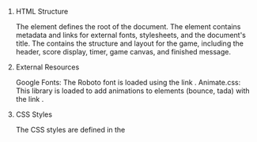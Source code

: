 1. HTML Structure

    The <html> element defines the root of the document.
    The <head> element contains metadata and links for external fonts, stylesheets, and the document's title.
    The <body> contains the structure and layout for the game, including the header, score display, timer, game canvas, and finished message.

2. External Resources

    Google Fonts: The Roboto font is loaded using the link <link href="https://fonts.googleapis.com/css?family=Roboto" rel="stylesheet">.
    Animate.css: This library is loaded to add animations to elements (bounce, tada) with the link <link rel="stylesheet" href="https://cdn.jsdelivr.net/npm/animate.css@3.5.2/animate.min.css">.

3. CSS Styles

    The CSS styles are defined in the <style> section to control the visual layout of the page.
    body styles:
        A linear gradient background is set to shift from dark gray to light blue (linear-gradient(0deg, rgba(52, 52, 50, 1) 0%, rgba(74, 143, 164, 1) 100%)).
        The Roboto font is applied to the entire body.
    .container: Centers the game elements using Flexbox.
    #canvas:
        Uses CSS Grid to arrange 3 columns of cards (grid-template-columns: repeat(3, 100px)).
        Each card is styled as a 100px x 100px square with a gap of 10px between cards (grid-gap: 10px).
    .card:
        Default color (#ddd), with hidden text (transparent), a border, and rounded corners.
        A hover effect is implied with cursor: pointer.
    .matched: Indicates matched cards with a green background and white text.
    .flipped: Cards that are currently flipped show their color and black text.
    #finished: This is a hidden div that appears after the game ends, showing the final score and a reset button.

4. jQuery Script

The main logic for the game is handled with jQuery in the <script> section, which executes once the page is fully loaded:
a) Game Variables

    colors: An array of six colors.
    cardValues: Contains two sets of each color (to create 12 cards, i.e., 6 pairs).
    score: Tracks the number of successful matches.
    timerDuration: 30 seconds for the countdown timer.
    timer: Stores the interval for the countdown.
    firstCard, secondCard: Store the two cards being flipped.
    lockBoard: Prevents multiple cards from being clicked during certain operations (e.g., waiting for a mismatch).

b) Shuffling Function

    shuffle(array): A function to randomly shuffle the colors in cardValues using the Fisher-Yates algorithm.

c) Card Creation

    createCards():
        Shuffles cardValues.
        Loops through the shuffled array to create 12 cards dynamically using jQuery.
        Each card is created as a <div> with a data-color attribute storing its color and appended to the #canvas div.

d) Game Start

    startGame():
        Initializes the score and timer on the screen.
        Hides the finished screen.
        Calls createCards() to generate the cards.
        Starts a countdown timer (setInterval) that decreases every second, updating the displayed timer.
        Ends the game when the timer reaches zero.

e) Card Click Handling

    When a card is clicked:
        If the card is already flipped, matched, or if the board is locked, no action is taken.
        Otherwise, the card is flipped (its background color is revealed, and the text color changes).
        The first clicked card is stored in firstCard, and the second one in secondCard.
    If two cards are flipped, the program checks:
        If their data-color matches:
            Both cards are marked as matched, and the score is incremented.
        If they do not match:
            A short delay (1 second) occurs before the cards are flipped back to their default state (gray color).
    The board is locked (lockBoard = true) while the second card is flipped to prevent interference, and then unlocked after the match check.
    
